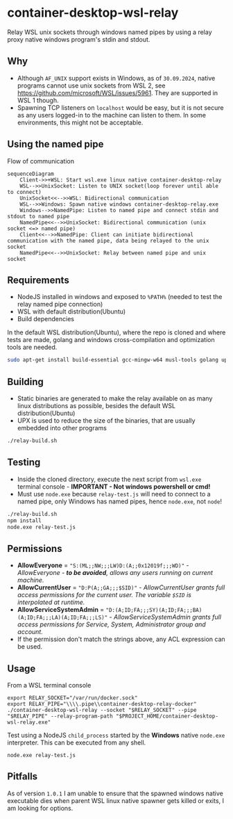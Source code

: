 # container-desktop-wsl-relay

Relay WSL unix sockets through windows named pipes by using a relay proxy native windows program's stdin and stdout.

## Why

- Although `AF_UNIX` support exists in Windows, as of `30.09.2024`, native programs cannot use unix sockets from WSL 2, see <https://github.com/microsoft/WSL/issues/5961>. They are supported in WSL 1 though.
- Spawning TCP listeners on `localhost` would be easy, but it is not secure as any users logged-in to the machine can listen to them. In some environments, this might not be acceptable.

## Using the named pipe

Flow of communication

```mermaid
sequenceDiagram
    Client->>+WSL: Start wsl.exe linux native container-desktop-relay
    WSL-->>UnixSocket: Listen to UNIX socket(loop forever until able to connect)
    UnixSocket<<-->>WSL: Bidirectional communication
    WSL-->>Windows: Spawn native windows container-desktop-relay.exe
    Windows-->>NamedPipe: Listen to named pipe and connect stdin and stdout to named pipe
    NamedPipe<<-->>UnixSocket: Bidirectional communication (unix socket <=> named pipe)
    Client<<-->>NamedPipe: Client can initiate bidirectional communication with the named pipe, data being relayed to the unix socket
    NamedPipe<<-->>UnixSocket: Relay between named pipe and unix socket
```

## Requirements

- NodeJS installed in windows and exposed to `%PATH%` (needed to test the relay named pipe connection)
- WSL with default distribution(Ubuntu)
- Build dependencies

In the default WSL distribution(Ubuntu), where the repo is cloned and where tests are made, golang and windows cross-compilation and optimization tools are needed.

```bash
sudo apt-get install build-essential gcc-mingw-w64 musl-tools golang upx-ucl
```

## Building

- Static binaries are generated to make the relay available on as many linux distributions as possible, besides the default WSL distribution(Ubuntu)
- UPX is used to reduce the size of the binaries, that are usually embedded into other programs

```bash
./relay-build.sh
```

## Testing

- Inside the cloned directory, execute the next script from `wsl.exe` terminal console - **IMPORTANT - Not windows powershell or cmd!**
- Must use `node.exe` because `relay-test.js` will need to connect to a named pipe, only Windows has named pipes, hence `node.exe`, not `node`!

```bash
./relay-build.sh
npm install
node.exe relay-test.js
```

## Permissions

- **AllowEveryone** = `"S:(ML;;NW;;;LW)D:(A;;0x12019f;;;WD)"` - _AllowEveryone - **to be avoided**, allows any users running on current machine._
- **AllowCurrentUser** = `"D:P(A;;GA;;;$SID)"` - _AllowCurrentUser grants full access permissions for the current user. The variable `$SID` is interpolated at runtime._
- **AllowServiceSystemAdmin** = `"D:(A;ID;FA;;;SY)(A;ID;FA;;;BA)(A;ID;FA;;;LA)(A;ID;FA;;;LS)"` - _AllowServiceSystemAdmin grants full access permissions for Service, System, Administrator group and account._
- If the permission don't match the strings above, any ACL expression can be used.

## Usage

From a WSL terminal console

```shell
export RELAY_SOCKET="/var/run/docker.sock"
export RELAY_PIPE="\\\\.pipe\\container-desktop-relay-docker"
./container-desktop-wsl-relay --socket "$RELAY_SOCKET" --pipe "$RELAY_PIPE" --relay-program-path "$PROJECT_HOME/container-desktop-wsl-relay.exe"
```

Test using a NodeJS `child_process` started by the **Windows** native `node.exe` interpreter. This can be executed from any shell.

```shell
node.exe relay-test.js
```

## Pitfalls

As of version `1.0.1` I am unable to ensure that the spawned windows native executable dies when parent WSL linux native spawner gets killed or exits, I am looking for options.
